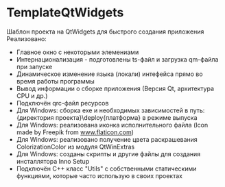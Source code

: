 # TemplateQtWidgets
Шаблон проекта на QtWidgets для быстрого создания приложения</br>
Реализовано:
- Главное окно с некоторыми элемениами
- Интернационализация - подготовлены ts-файл и загрузка qm-файла при запуске
- Динамическое изменение языка (локали) интефейса прямо во время работы программы
- Вывод информации о сборке приложения (Версия Qt, архитектура CPU и др.)
- Подключён qrc-файл ресурсов
- Для Windows: сборка exe и необходимых зависимостей в путь: {директория проекта}\deploy{платформа} в режиме выпуска
- Для Windows: реализована иконка исполнительного файла (Icon made by Freepik from www.flaticon.com)
- Для Windows: реализовано получение цвета раскрашевания ColorizationColor из модуля QtWinExtras
- Для Windows: созданы скрипты и другие файлы для создания инсталлятора Inno Setup
- Подключён C++ класс "Utils" с собственными статическими функциями, которые часто использую в своих проектах
